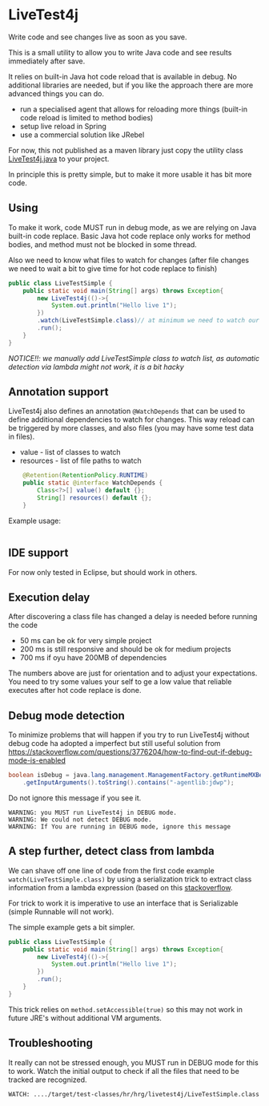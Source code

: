 
#  LiveTest4j

Write code and see changes live as soon as you save.

This is a small utility to allow you to write Java code and see results immediately after save.

It relies on built-in Java hot code reload that is available in debug. No additional libraries are needed,
but if you like the approach there are more advanced things you can do.

- run a specialised agent that allows for reloading more things (built-in code reload is limited to method bodies)
- setup live reload in Spring
- use a commercial solution like JRebel

For now, this not published as a maven library just copy the utility class [LiveTest4j.java](src/main/java/hr/hrg/livetest4j/LiveTest4j.java)  to your project.

In principle this is pretty simple, but to make it more usable it has bit more code.

## Using

To make it work, code MUST run in debug mode, as we are relying on Java built-in code replace. Basic Java 
hot code replace only works for method bodies, and method must not be blocked in some thread. 

Also we need to know what files to watch for changes (after file changes we need to wait a bit to give time for hot code replace to finish)

```Java
public class LiveTestSimple {
	public static void main(String[] args) throws Exception{
		new LiveTest4j(()->{
			System.out.println("Hello live 1");
		})
		.watch(LiveTestSimple.class)// at minimum we need to watch our file
		.run();
	}
}
```

*NOTICE!!: we manually add LiveTestSimple class to watch list, as automatic detection via lambda might not work, it is a bit hacky* 

## Annotation support

LiveTest4j also defines an annotation `@WatchDepends` that can be used to define additional dependencies to watch for changes. This way reload can be triggered by more classes, and also files (you may have some test data in files).

- value  - list of classes to watch
- resources - list of file paths to watch

```Java
	@Retention(RetentionPolicy.RUNTIME)
	public static @interface WatchDepends {
		Class<?>[] value() default {};
		String[] resources() default {};
	}
```

Example usage:

```java
```





## IDE support

For now only tested in Eclipse, but should work in others.

## Execution delay

After discovering a class file has changed a delay is needed before running the code

- 50 ms can be ok for very simple project 
- 200 ms is still responsive and should be ok for medium projects
- 700 ms if oyu have 200MB of dependencies

The numbers above are just for orientation and to adjust your expectations. You
need to try some values your self to ge a low value that reliable executes after hot code replace
is done.

## Debug mode detection

To minimize problems that will happen if you try to run LiveTest4j without debug code ha adopted a imperfect but still useful solution
from https://stackoverflow.com/questions/3776204/how-to-find-out-if-debug-mode-is-enabled

```java
boolean isDebug = java.lang.management.ManagementFactory.getRuntimeMXBean()
    .getInputArguments().toString().contains("-agentlib:jdwp");
```

 Do not ignore this message if you see it.

```
WARNING: you MUST run LiveTest4j in DEBUG mode.
WARNING: We could not detect DEBUG mode.
WARNING: If You are running in DEBUG mode, ignore this message
```

## A step further, detect class from lambda

We can shave off one line of code from the first code example `watch(LiveTestSimple.class)` by using a serialization trick to extract class information from a lambda expression (based on this [stackoverflow](https://stackoverflow.com/questions/21860875/printing-debug-info-on-errors-with-java-8-lambda-expressions).

For trick to work it is imperative to use an interface that is Serializable (simple Runnable will not work). 

The simple example gets a bit simpler.

```Java
public class LiveTestSimple {
	public static void main(String[] args) throws Exception{
		new LiveTest4j(()->{
			System.out.println("Hello live 1");
		})
		.run();
	}
}
```

This trick relies on `method.setAccessible(true)` so this may not work in future JRE's without additional VM arguments. 

## Troubleshooting

It really can not be stressed enough, you MUST run in DEBUG mode for this to work. Watch the initial output to check if all the files that need to be tracked are recognized.

```
WATCH: ..../target/test-classes/hr/hrg/livetest4j/LiveTestSimple.class
```

